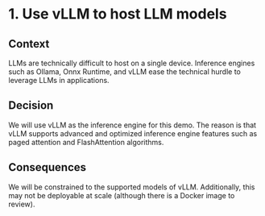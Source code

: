 # 1. Use vLLM to host LLM models

## Context

LLMs are technically difficult to host on a single device. Inference engines
such as Ollama, Onnx Runtime, and vLLM ease the technical hurdle to leverage
LLMs in applications.

## Decision

We will use vLLM as the inference engine for this demo. The reason is that vLLM
supports advanced and optimized inference engine features such as paged
attention and FlashAttention algorithms.

## Consequences

We will be constrained to the supported models of vLLM. Additionally, this may
not be deployable at scale (although there is a Docker image to review).

